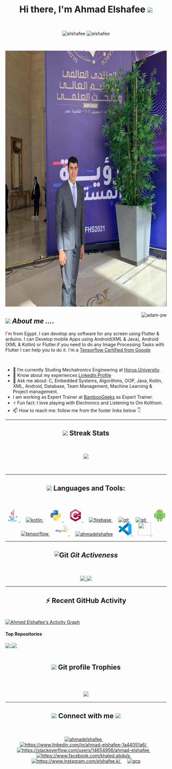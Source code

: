

<h1 align="center"> Hi there, I'm Ahmad Elshafee <img src="https://media.giphy.com/media/hvRJCLFzcasrR4ia7z/giphy.gif" width="25px"> </h1>

<br>

<p align="center"> <img src="https://komarev.com/ghpvc/?username=elshafee&label=Profile%20views&color=0e75b6&style=flat" alt="elshafee" />
		   <img src="https://img.shields.io/github/followers/elshafee?label=Followers" alt="elshafee" />
</p>
<a align="center"></a>
<br/>


<p align="center">
  <img width="800" height="800" src="https://github.com/elshafee/elshafee/blob/main/266129683_993106638219885_684774072486598006_n.jpg">
</p>






<p><img align="right" src="https://github.com/Adam-pw/Adam-pw/blob/main/animation_500_kxa883sd.gif" alt="adam-pw" /></p>


## <img src="https://media.giphy.com/media/iY8CRBdQXODJSCERIr/giphy.gif" width="30px">&nbsp;***About me ....***



I'm from Egypt. I can develop any software for any screen using Flutter & arduino. I can Develop mobile Apps using Android(XML & Java), Android (XML & Kotlin) or Flutter.if you need to do any Image Processing Tasks with Flutter I can help you to do it. I'm a [Tensorflow Certified from Google](https://www.credential.net/2eaba5da-08f0-43a7-9646-069324ffa75c?__FB_PRIVATE_TRACKING__=%7B%22loggedout_browser_id%22:%22c17166072afc5ad494fb6e8cf608783ce26c3628%22%7D&fbclid=IwAR3HAcVtkwzC-JI-2PZh6rJ5BNiHKEzmzeEkalkdkCXCzuWuz4Vl1RFjwmg) 

<br>

- 🌱 I’m currently Studing Mechatronics Engineering at [Horus University](https://new.horus.edu.eg/).
- 📄 Know about my experiences [LinkedIn Profile ](https://www.linkedin.com/in/ahmad-elshafee-1a44051a6/)
- 💬 Ask me about: C, Embedded Systems, Algorithms, OOP, Java, Kotlin, XML, Android, Database, Team Management, Machine Learning & Project management.
- I am working as Expert Trainer at [BambooGeeks](https://www.bamboogeeks.com/) as Expert Trainer.
- ⚡ Fun fact: I love playing with Electronics and Listening to Om Kolthom.
- 📫 How to reach me:  follow me from the footer links below 👇


<hr>

## <p align="center"> <img src="https://media.giphy.com/media/iY8CRBdQXODJSCERIr/giphy.gif" width="30px"> Streak Stats

<br>

<p align="center"><img src="https://github-readme-streak-stats.herokuapp.com/?user=elshafee&theme=chartreuse-dark" /></p>

<br>

<hr>

## <p align="center"> <img src="https://media.giphy.com/media/iY8CRBdQXODJSCERIr/giphy.gif" width="30px"> Languages and Tools:

<br/>

<p align="center"> 
  <a href="https://www.java.com" target="_blank" rel="noreferrer"> <img src="https://raw.githubusercontent.com/devicons/devicon/master/icons/java/java-original.svg" alt="java" width="40" height="40"/> </a> &emsp;
  <a href="https://kotlinlang.org" target="_blank" rel="noreferrer"> <img src="https://www.vectorlogo.zone/logos/kotlinlang/kotlinlang-icon.svg" alt="kotlin" width="40" height="40"/> </a> &emsp;
  <a href="https://www.python.org" target="_blank" rel="noreferrer"> <img src="https://raw.githubusercontent.com/devicons/devicon/master/icons/python/python-original.svg" alt="python" width="40" height="40"/> </a> &emsp;
  <a href="https://www.w3schools.com/cpp/" target="_blank" rel="noreferrer"> <img src="https://raw.githubusercontent.com/devicons/devicon/master/icons/cplusplus/cplusplus-original.svg" alt="cplusplus" width="40" height="40"/> </a> &emsp;
  <a href="https://firebase.google.com/" target="_blank" rel="noreferrer"> <img src="https://www.vectorlogo.zone/logos/firebase/firebase-icon.svg" alt="firebase" width="40" height="40"/> </a> &emsp;
  <a href="https://git-scm.com/" target="_blank" rel="noreferrer"> <img src="https://www.vectorlogo.zone/logos/git-scm/git-scm-icon.svg" alt="git" width="40" height="40"/> </a> &emsp;
  <a href="https://github.com/" target="_blank" rel="noreferrer"> <img src="https://cdn.jsdelivr.net/npm/simple-icons@v3/icons/github.svg" alt="git" width="40" height="40"/> </a> &emsp;
  <a href="https://developer.android.com" target="_blank" rel="noreferrer"> <img src="https://raw.githubusercontent.com/github/explore/80688e429a7d4ef2fca1e82350fe8e3517d3494d/topics/android/android.png" alt="android" width="40" height="40"/> </a> &emsp; 
	  <a href="https://www.tensorflow.org" target="_blank" rel="noreferrer"> <img src="https://www.vectorlogo.zone/logos/tensorflow/tensorflow-icon.svg" alt="tensorflow" width="40" height="40"/> </a>&emsp;  
  <a href="https://www.mysql.com/" target="_blank" rel="noreferrer"> <img src="https://raw.githubusercontent.com/devicons/devicon/master/icons/mysql/mysql-original-wordmark.svg" alt="mysql" width="40" height="40"/> </a>&emsp;  
<a href="https://kaggle.com/ahmadelshafee" target="blank"><img align="center" src="https://raw.githubusercontent.com/rahuldkjain/github-profile-readme-generator/master/src/images/icons/Social/kaggle.svg" alt="ahmadelshafee" height="30" width="40" /></a>&emsp;  
  <a href="https://code.visualstudio.com" target="_blank" rel="noreferrer"> <img width="40" height="40" src="https://raw.githubusercontent.com/github/explore/80688e429a7d4ef2fca1e82350fe8e3517d3494d/topics/visual-studio-code/visual-studio-code.png"/> </a> &emsp;
  <a href="https://www.jetbrains.com/idea/" target="_blank" rel="noreferrer"> <img  width="40" height="40" src="https://img.icons8.com/color/240/000000/intellij-idea.png"/> </a> &emsp;
 

</p>

<hr>

## <p align="center"><img src="https://media.giphy.com/media/W5eoZHPpUx9sapR0eu/giphy.gif" width="30px" alt="Git"/>&nbsp;<i><b>Git Activeness</b></i></p>

<br/>
 
<p align="center">
<a href="https://github.com/elshafee">
  <img height="180em" src="https://github-readme-stats-eight-theta.vercel.app/api?username=elshafee&show_icons=true&theme=chartreuse-dark&include_all_commits=true&count_private=true"/>
  <img height="180em" src="https://github-readme-stats-eight-theta.vercel.app/api/top-langs/?username=elshafee&layout=compact&langs_count=8&theme=chartreuse-dark"/>
</a>
</p>

<hr>

 ## <p align="center"><b>⚡ Recent GitHub Activity</b></p>
 
 <br/>
   <a href="https://github.com/elshafee"><img alt="Ahmed Elshafee's Activity Graph" src="https://activity-graph.herokuapp.com/graph?username=elshafee&custom_title=Ahmad%20Elshafee's%20Contribution%20Graph&theme=react-dark" /></a>
  <br/>

#### Top Repositories


<a href="https://github.com/elshafee/java_cours">
  <img align="center" src="https://github-readme-stats.vercel.app/api/pin/?username=elshafee&repo=java_cours&theme=chartreuse-dark" />
</a>
<a href="https://github.com/elshafee/Certificates">
  <img align="center" src="https://github-readme-stats.vercel.app/api/pin/?username=elshafee&repo=Certificates&theme=chartreuse-dark" />
</a>

<br />
<br />



## <p align="center"><img src="https://media.giphy.com/media/QaMcXSekUWx7aogAUr/giphy.gif" width="30" />&nbsp;Git profile Trophies</p><br>
<p align="center"><img src="https://github-profile-trophy.vercel.app/?username=elshafee&theme=juicyfresh&no-bg=true" /></p>


	
<hr>


## <p align="center"> <img src="https://media.giphy.com/media/iY8CRBdQXODJSCERIr/giphy.gif" width="30px"> Connect with me <img src="https://media.giphy.com/media/LnQjpWaON8nhr21vNW/giphy.gif" height="32"></p>

<br/>

<p align="center">
  <a href="https://twitter.com/ahmadelshafee" target="blank"><img src="https://raw.githubusercontent.com/rahuldkjain/github-profile-readme-generator/master/src/images/icons/Social/twitter.svg" alt="ahmadelshafee" height="40" width="40" /> </a> &emsp; 
  <a href="https://linkedin.com/in/https://www.linkedin.com/in/ahmad-elshafee-1a44051a6/" target="blank"><img src="https://raw.githubusercontent.com/rahuldkjain/github-profile-readme-generator/master/src/images/icons/Social/linked-in-alt.svg" alt="https://www.linkedin.com/in/ahmad-elshafee-1a44051a6/" height="40" width="40" /> </a> &emsp;  
  <a href="https://stackoverflow.com/users/14654956/ahmad-elshafee" target="blank"><img src="https://raw.githubusercontent.com/rahuldkjain/github-profile-readme-generator/master/src/images/icons/Social/stack-overflow.svg" alt="https://stackoverflow.com/users/14654956/ahmad-elshafee" height="40" width="40" /> </a> &emsp; 
  <a href="https://www.facebook.com/khaled.abduls" target="blank"><img src="https://raw.githubusercontent.com/rahuldkjain/github-profile-readme-generator/master/src/images/icons/Social/facebook.svg" alt="https://www.facebook.com/khaled.abduls" height="40" width="40" /> </a> &emsp; 
  <a href="https://www.instagram.com/elshafee.k/" target="blank"><img src="https://raw.githubusercontent.com/rahuldkjain/github-profile-readme-generator/master/src/images/icons/Social/instagram.svg" alt="https://www.instagram.com/elshafee.k/" height="40" width="40" /> </a> &emsp;
 <a href="https://www.qwiklabs.com/public_profiles/750530b3-ed8c-4a17-a882-d7d144249337" target="_blank" rel="noreferrer"> <img src="https://www.vectorlogo.zone/logos/google_cloud/google_cloud-icon.svg" alt="gcp" width="40" height="40"/> </a>
	
</p> 
